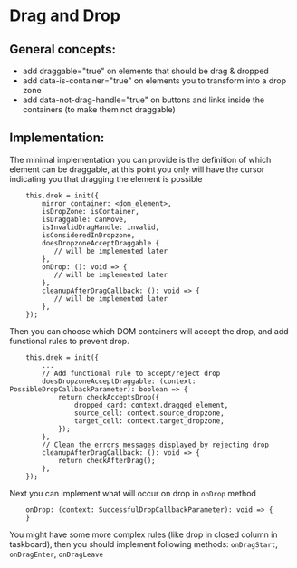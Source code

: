# Drag and Drop

## General concepts:

- add draggable="true" on elements that should be drag & dropped
- add data-is-container="true" on elements you to transform into a drop zone
- add data-not-drag-handle="true" on buttons and links inside the containers (to make them not draggable)

## Implementation:

The minimal implementation you can provide is the definition of which element can be draggable,
at this point you only will have the cursor indicating you that dragging the element is possible
```
    this.drek = init({
        mirror_container: <dom_element>,
        isDropZone: isContainer,
        isDraggable: canMove,
        isInvalidDragHandle: invalid,
        isConsideredInDropzone,
        doesDropzoneAcceptDraggable {
           // will be implemented later
        },
        onDrop: (): void => {
           // will be implemented later
        },
        cleanupAfterDragCallback: (): void => {
           // will be implemented later
        },
    });
```

Then you can choose which DOM containers will accept the drop, and add functional rules to prevent drop.
```
    this.drek = init({
        ...
        // Add functional rule to accept/reject drop
        doesDropzoneAcceptDraggable: (context: PossibleDropCallbackParameter): boolean => {
            return checkAcceptsDrop({
                dropped_card: context.dragged_element,
                source_cell: context.source_dropzone,
                target_cell: context.target_dropzone,
            });
        },
        // Clean the errors messages displayed by rejecting drop
        cleanupAfterDragCallback: (): void => {
            return checkAfterDrag();
        },
    });
```

Next you can implement what will occur on drop in `onDrop` method
```
    onDrop: (context: SuccessfulDropCallbackParameter): void => {
    }
```

You might have some more complex rules (like drop in closed column in taskboard),
then you should implement following methods:
`onDragStart`, `onDragEnter`, `onDragLeave`
